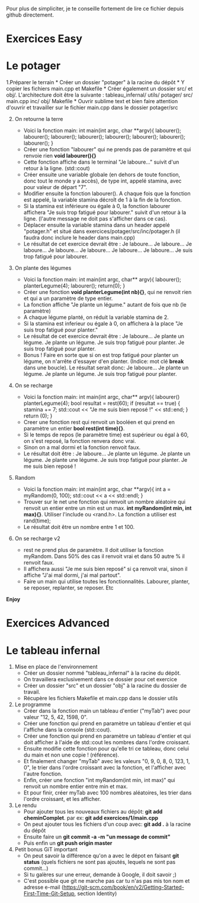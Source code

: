 Pour plus de simpliciter, je te conseille fortement de lire ce fichier depuis github directement.

Exercices Easy
===============

# Le potager
1.Préparer le terrain
	* Créer un dossier "potager" à la racine du dépôt
	* Y copier les fichiers main.cpp et Makefile
	* Créer également un dossier src/ et obj/. L'architecture doit être la suivante :
	tableau_infernal/
	utils/
	potager/
		src/
			main.cpp
			inc/
		obj/
		Makefile
	* Ouvrir sublime text et bien faire attention d'ouvrir et travailler sur le fichier main.cpp dans le dossier potager/src
        
2. On retourne la terre
	* Voici la fonction main:
    int main(int argc, char **argv){
        labourer();
        labourer();
        labourer();
        labourer();
        labourer();
        labourer();
        labourer();
        labourer();
    }
    * Créer une fonction "labourer" qui ne prends pas de paramètre et qui renvoie rien __void labourer(){}__
    * Cette fonction affiche dans le terminal "Je laboure..." suivit d'un retour à la ligne. (std::cout)
    * Créer ensuite une variable globale (en dehors de toute fonction, donc tout le monde y a accès), de type int, appelé stamina, avec pour valeur de départ "7".
    * Modifier ensuite la fonction labourer(). A chaque fois que la fonction est appelé, la variable stamina décroît de 1 à la fin de la fonction.
    * Si la stamina est inférieure ou égale à 0, la fonction labourer affichera "Je suis trop fatigué pour labourer." suivit d'un retour à la ligne. (l'autre message ne doit pas s'afficher dans ce cas).
    * Déplacer ensuite la variable stamina dans un header appelé "potager.h" et situé dans exercices/potager/src/inc/potager.h (il faudra donc inclure le header dans main.cpp)
    * Le résultat de cet exercice devrait être :
    Je laboure...
    Je laboure...
    Je laboure...
    Je laboure...
    Je laboure...
    Je laboure...
    Je laboure...
    Je suis trop fatigué pour labourer.

3. On plante des légumes
    * Voici la fonction main:
    int main(int argc, char** argv){
        labourer();
        planterLegume(4);
        labourer();
        return(0);
    }
    * Créer une fonction __void planterLegume(int nb){}__, qui ne renvoit rien et qui a un paramètre de type entier.
    * La fonction affiche "Je plante un légume." autant de fois que nb (le paramètre)
    * A chaque légume planté, on réduit la variable stamina de 2.
    * Si la stamina est inferieur ou égale à 0, on affichera à la place "Je suis trop fatigué pour planter."
    * Le résultat de cet exercice devrait être :
    Je laboure...
    Je plante un légume.
    Je plante un légume.
    Je suis trop fatigué pour planter.
    Je suis trop fatigué pour planter.
    * Bonus ! Faire en sorte que si on est trop fatigué pour planter un légume, on n'arrête d'essayer d'en planter. (Indice: mot clé __break__ dans une boucle). Le résultat serait donc:
    Je laboure...
    Je plante un légume.
    Je plante un légume.
    Je suis trop fatigué pour planter.
    
4. On se recharge
    * Voici la fonction main:
    int main(int argc, char** argv){
        labourer()
        planterLegume(4);
        bool resultat = rest(60);
        if (resultat == true) {
            stamina += 7;
            std::cout << "Je me suis bien reposé !" << std::end;
        }
        return (0);
    }
    * Creer une fonction rest qui renvoit un booléen et qui prend en paramètre un entier __bool rest(int time){}__.
    * Si le temps de repos (le paramètre time) est supérieur ou égal à 60, on s'est reposé, la fonction renvera donc vrai.
    * Sinon on a mal dormi et la fonction renvoit faux.
    * Le résultat doit être :
    Je laboure...
    Je plante un légume.
    Je plante un légume.
    Je plante une légume.
    Je suis trop fatigué pour planter.
    Je me suis bien reposé !
    
5. Random
    * Voici la fonction main:
    int main(int argc, char **argv){
        int a = myRandom(0, 100);
        std::cout << a << std::endl;
    }
    * Trouver sur le net une fonction qui renvoit un nombre aléatoire qui renvoit un entier entre un min est un max. __int myRandom(int min, int max){}__. Utiliser l'include <rand> ou <rand.h>. La fonction a utiliser est rand(time);
    * Le résultat doit être un nombre entre 1 et 100.

6. On se recharge v2
    * rest ne prend plus de paramètre. Il doit utiliser la fonction myRandom. Dans 50% des cas il renvoit vrai et dans 50 autre % il renvoit faux.
    * Il affichera aussi "Je me suis bien reposé" si ça renvoit vrai, sinon il affiche "J'ai mal dormi, j'ai mal partout".
    * Faire un main qui utilise toutes les fonctionnalités. Labourer, planter, se reposer, replanter, se reposer. Etc

__Enjoy__


Exercices Advanced
===================

# Le tableau infernal
1. Mise en place de l'environnement
	* Créer un dossier nommé "tableau_infernal" à la racine du dépôt.
	* On travaillera exclusivement dans ce dossier pour cet exercice
	* Créer un dossier "src" et un dossier "obj" à la racine du dossier de travail.
	* Récupère les fichiers Makefile et main.cpp dans le dossier utils
2. Le programme
	* Créer dans la fonction main un tableau d'entier ("myTab") avec pour valeur "12, 5, 42, 1598, 0".
	* Créer une fonction qui prend en paramètre un tableau d'entier et qui l'affiche dans la console (std::cout).
	* Créer une fonction qui prend en paramètre un tableau d'entier et qui doit afficher à l'aide de std::cout les nombres dans l'ordre croissant.
	* Ensuite modifie cette fonction pour qu'elle tri ce tableau, donc celui du main et non une copie ! (référence).
	* Et finalement changer "myTab" avec les valeurs "0, 9, 0, 8, 0, 123, 1, 0", le trier dans l'ordre croissant avec la fonction, et l'afficher avec l'autre fonction.
	* Enfin, créer une fonction "int myRandom(int min, int max)" qui renvoit un nombre entier entre min et max.
	* Et pour finir, créer myTab avec 100 nombres aléatoires, les trier dans l'ordre croissant, et les afficher.
3. Le rendu
	* Pour ajouter tous les nouveaux fichiers au dépôt: __git add cheminComplet__. par ex: __git add exercices/1/main.cpp__
	* On peut ajouter tous les fichiers d'un coup avec: __git add .__ à la racine du dépôt
	* Ensuite faire un __git commit -a -m "un message de commit"__
	* Puis enfin un __git push origin master__
4. Petit bonus GiT important
	* On peut savoir la différence qu'on a avec le dépot en faisant __git status__ (quels fichiers ne sont pas ajoutés, lequels ne sont pas commit...)
	* Si tu galères sur une erreur, demande à Google, il doit savoir ;)
	* C'est possible que git ne marche pas car tu n'as pas mis ton nom et adresse e-mail (https://git-scm.com/book/en/v2/Getting-Started-First-Time-Git-Setup, section Identity)